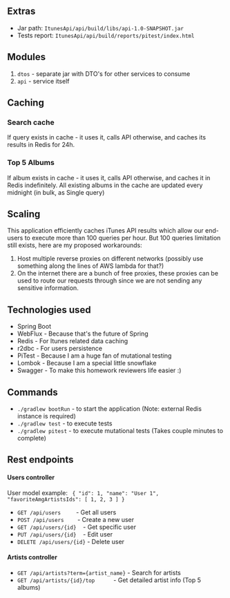 ## Extras
- Jar path: `ItunesApi/api/build/libs/api-1.0-SNAPSHOT.jar`
- Tests report: `ItunesApi/api/build/reports/pitest/index.html`

## Modules
1. `dtos` - separate jar with DTO's for other services to consume
2. `api` - service itself
## Caching
### Search cache
If query exists in cache - it uses it, calls API otherwise, and caches its results in Redis for 24h.

### Top 5 Albums
If album exists in cache - it uses it, calls API otherwise, and caches it in Redis indefinitely. 
All existing albums in the cache are updated every midnight (in bulk, as Single query)

## Scaling
This application efficiently caches iTunes API results which allow our end-users to execute more than 100 queries per hour.
But 100 queries limitation still exists, here are my proposed workarounds:
1. Host multiple reverse proxies on different networks (possibly use something along the lines of AWS lambda for that?)
2. On the internet there are a bunch of free proxies, these proxies can be used to route our requests through since we are not sending any sensitive information.

## Technologies used
- Spring Boot
- WebFlux - Because that's the future of Spring
- Redis - For Itunes related data caching
- r2dbc - For users persistence
- PiTest - Because I am a huge fan of mutational testing
- Lombok - Because I am a special little snowflake
- Swagger - To make this homework reviewers life easier :)

## Commands
- `./gradlew bootRun` - to start the application (Note: external Redis instance is required)
- `./gradlew test` - to execute tests
- `./gradlew pitest` - to execute mutational tests (Takes couple minutes to complete)

## Rest endpoints
#### Users controller
User model example: ` { "id": 1, "name": "User 1", "favoriteAmgArtistsIds": [ 1, 2, 3 ] }`
- `GET /api/users`         - Get all users
- `POST /api/users`        - Create a new user 
- `GET /api/users/{id}`    - Get specific user   
- `PUT /api/users/{id}`    - Edit user 
- `DELETE /api/users/{id}` - Delete user 

#### Artists controller
- `GET /api/artists?term={artist_name}` - Search for artists
- `GET /api/artists/{id}/top`           - Get detailed artist info (Top 5 albums)
